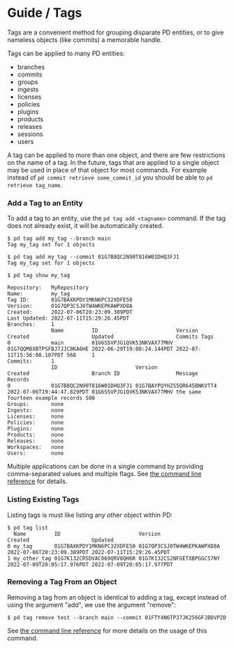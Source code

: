 # Guide / Tags

Tags are a convenient method for grouping disparate PD entities, or to give
nameless objects (like commits) a memorable handle.

Tags can be applied to many PD entities:

* branches
* commits
* groups
* ingests
* licenses
* policies
* plugins
* products
* releases
* sessions
* users

A tag can be applied to more than one object, and there are few restrictions on
the name of a tag. In the future, tags that are applied to a single object may
be used in place of that object for most commands. For example instead of `pd
commit retrieve some_commit_id` you should be able to `pd retrieve tag_name`.

### Add a Tag to an Entity

To add a tag to an entity, use the `pd tag add <tagname>` command. If the tag
does not already exist, it will be automatically created.

```shell
$ pd tag add my_tag --branch main
Tag my_tag set for 1 objects

$ pd tag add my_tag --commit 01G7B8QC2N90T816W01DHQ3FJ1
Tag my_tag set for 1 objects

$ pd tag show my_tag

Repository:   MyRepository
Name:         my_tag
Tag ID:       01G7BAXKPDY1MKN6PC32XDFE50
Version:      01G7QP3CSJ0TW4WKEPKAWPXD8A
Created:      2022-07-06T20:23:09.389PDT
Last Updated: 2022-07-11T15:29:26.45PDT
Branches:     1
              Name         ID                         Version                    Created                    Updated                    Commits Tags
0             main         01G6S5VPJG1QVK53NKVAX77MHV 01G7QQM8XBTPSFBJ7JJC8KA6HE 2022-06-29T19:08:24.144PDT 2022-07-11T15:56:08.107PDT 568     1
Commits:      1
              ID                         Version                    Created                    Branch ID                  Message                           Records
0             01G7B8QC2N90T816W01DHQ3FJ1 01G7BAYPQYHZS5QR645BNKVTT4 2022-07-06T19:44:47.829PDT 01G6S5VPJG1QVK53NKVAX77MHV the same fourteen example records 500
Groups:       none
Ingests:      none
Licenses:     none
Policies:     none
Plugins:      none
Products:     none
Releases:     none
Workspaces:   none
Users:        none
```

Multiple applications can be done in a single command by providing
comma-separated values and multiple flags. See [the command line
reference](/docs/commands/pd_tag_add.html) for details.

### Listing Existing Tags

Listing tags is must like listing any other object within PD:

```shell
$ pd tag list
  Name         ID                         Version                    Created                    Updated
0 my_tag       01G7BAXKPDY1MKN6PC32XDFE50 01G7QP3CSJ0TW4WKEPKAWPXD8A 2022-07-06T20:23:09.389PDT 2022-07-11T15:29:26.45PDT
1 my_other_tag 01G7K132CRSDVAC069QRV8QH6R 01G7K132CS2NFGETXBPGGC57NY 2022-07-09T20:05:17.976PDT 2022-07-09T20:05:17.977PDT
```

### Removing a Tag From an Object

Removing a tag from an object is identical to adding a tag, except instead of
using the argument "add", we use the argument "remove": 

```shell
$ pd tag remove test --branch main --commit 01FTY4N6TPJ7JK256GFJBDVP2D
```

See [the command line reference](/docs/commands/pd_tag_remove.html) for more details on
the usage of this command.
